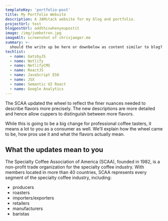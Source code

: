 ```yaml
---
templateKey: 'portfolio-post'
title: My Portfolio Website
description: A JAMstack website for my blog and portfolio.
projectUrl: test
blogpostUrl: addthiswhenyoupostit
image: /img/jumbotron.jpg
imageAlt: screenshot of chrisjaeger.me
summary: >- 
  should the write up be here or downbelow as content similar to blog?
techlist:
  - name: GatsbyJS
  - name: Netlify
  - name: NetlifyCMS
  - name: ReactJS
  - name: JavaScript ES6
  - name: JSX
  - name: Semantic UI React
  - name: Google Analytics
---
```

The SCAA updated the wheel to reflect the finer nuances needed to describe flavors more precisely. The new descriptions are more detailed and hence allow cuppers to distinguish between more flavors.

While this is going to be a big change for professional coffee tasters, it means a lot to you as a consumer as well. We’ll explain how the wheel came to be, how pros use it and what the flavors actually mean.

## What the updates mean to you

The Specialty Coffee Association of America (SCAA), founded in 1982, is a non-profit trade organization for the specialty coffee industry. With members located in more than 40 countries, SCAA represents every segment of the specialty coffee industry, including:

* producers
* roasters
* importers/exporters
* retailers
* manufacturers
* baristas